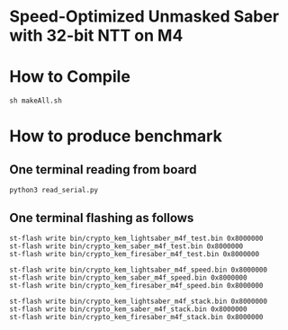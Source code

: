 
# Speed-Optimized Unmasked Saber with 32-bit NTT on M4

# How to Compile
```
sh makeAll.sh
```

# How to produce benchmark

## One terminal reading from board
```
python3 read_serial.py
```

## One terminal flashing as follows
```
st-flash write bin/crypto_kem_lightsaber_m4f_test.bin 0x8000000
st-flash write bin/crypto_kem_saber_m4f_test.bin 0x8000000
st-flash write bin/crypto_kem_firesaber_m4f_test.bin 0x8000000

st-flash write bin/crypto_kem_lightsaber_m4f_speed.bin 0x8000000
st-flash write bin/crypto_kem_saber_m4f_speed.bin 0x8000000
st-flash write bin/crypto_kem_firesaber_m4f_speed.bin 0x8000000

st-flash write bin/crypto_kem_lightsaber_m4f_stack.bin 0x8000000
st-flash write bin/crypto_kem_saber_m4f_stack.bin 0x8000000
st-flash write bin/crypto_kem_firesaber_m4f_stack.bin 0x8000000
```



